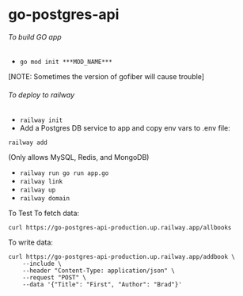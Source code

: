 # go-postgres-api

###### To build GO app
- `go mod init ***MOD_NAME***`

[NOTE: Sometimes the version of gofiber will cause trouble]

###### To deploy to railway
- `railway init`
- Add a Postgres DB service to app and copy env vars to .env file:
```
railway add
```
(Only allows MySQL, Redis, and MongoDB)
- `railway run go run app.go`
- `railway link`
- `railway up`
- `railway domain`


To Test
To fetch data:
```
curl https://go-postgres-api-production.up.railway.app/allbooks
```
To write data:
```
curl https://go-postgres-api-production.up.railway.app/addbook \
	--include \
	--header "Content-Type: application/json" \
	--request "POST" \
	--data '{"Title": "First", "Author": "Brad"}'
```
